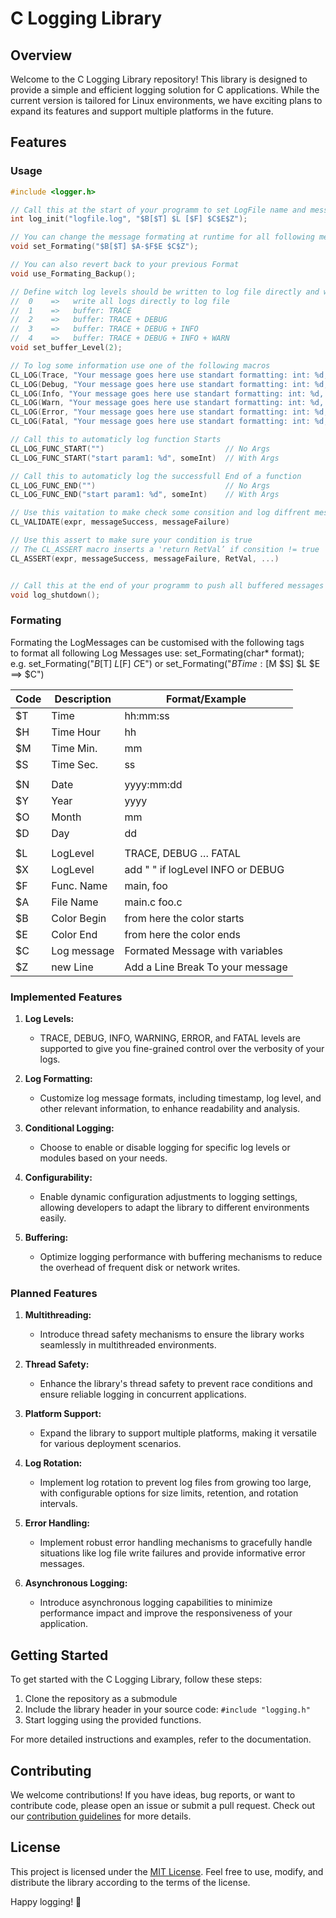 # C Logging Library

## Overview

Welcome to the C Logging Library repository! This library is designed to provide a simple and efficient logging solution for C applications. While the current version is tailored for Linux environments, we have exciting plans to expand its features and support multiple platforms in the future.

## Features

### Usage

```C
#include <logger.h>

// Call this at the start of your programm to set LogFile name and message formating
int log_init("logfile.log", "$B[$T] $L [$F] $C$E$Z");

// You can change the message formating at runtime for all following messages
void set_Formating("$B[$T] $A-$F$E $C$Z");

// You can also revert back to your previous Format
void use_Formating_Backup();

// Define witch log levels should be written to log file directly and witch should be buffered
//  0    =>   write all logs directly to log file
//  1    =>   buffer: TRACE
//  2    =>   buffer: TRACE + DEBUG
//  3    =>   buffer: TRACE + DEBUG + INFO
//  4    =>   buffer: TRACE + DEBUG + INFO + WARN
void set_buffer_Level(2);

// To log some information use one of the following macros
CL_LOG(Trace, "Your message goes here use standart formatting: int: %d, string: %s", someInt, someStr)
CL_LOG(Debug, "Your message goes here use standart formatting: int: %d, string: %s", someInt, someStr)
CL_LOG(Info, "Your message goes here use standart formatting: int: %d, string: %s", someInt, someStr)
CL_LOG(Warn, "Your message goes here use standart formatting: int: %d, string: %s", someInt, someStr)
CL_LOG(Error, "Your message goes here use standart formatting: int: %d, string: %s", someInt, someStr)
CL_LOG(Fatal, "Your message goes here use standart formatting: int: %d, string: %s", someInt, someStr)

// Call this to automaticly log function Starts 
CL_LOG_FUNC_START("")                           // No Args
CL_LOG_FUNC_START("start param1: %d", someInt)  // With Args

// Call this to automaticly log the successfull End of a function
CL_LOG_FUNC_END("")                             // No Args
CL_LOG_FUNC_END("start param1: %d", someInt)    // With Args

// Use this vaitation to make check some consition and log diffrent messages
CL_VALIDATE(expr, messageSuccess, messageFailure)

// Use this assert to make sure your condition is true
// The CL_ASSERT macro inserts a 'return RetVal’ if consition != true 
CL_ASSERT(expr, messageSuccess, messageFailure, RetVal, ...)


// Call this at the end of your programm to push all buffered messages into the log file
void log_shutdown();

```

### Formating
Formating the LogMessages can be customised with the following tags<br>
to format all following Log Messages use: set_Formating(char* format);<br>
e.g. set_Formating("$B[$T] $L [$F]  $C$E")  or set_Formating("$BTime:[$M $S] $L $E ==> $C")

| Code | Description | Format/Example                    |
|------|-------------|-----------------------------------|
| $T   | Time        | hh:mm:ss                          |
| $H   | Time Hour   | hh                                |
| $M   | Time Min.   | mm                                |
| $S   | Time Sec.   | ss                                |
|      |             |                                   |
| $N   | Date        | yyyy:mm:dd                        |
| $Y	 | Year	      | yyyy                              |
| $O	 | Month	      | mm                                |
| $D	 | Day	      | dd                                |
|      |             |                                   |
| $L	 | LogLevel    | TRACE, DEBUG … FATAL              |
| $X	 | LogLevel    | add " " if logLevel INFO or DEBUG |
| $F	 | Func. Name  | main, foo                         |
| $A	 | File Name	| main.c foo.c                      |
| $B	 | Color Begin	| from here the color starts        |
| $E	 | Color End	| from here the color ends          |
| $C	 | Log message | Formated Message with variables   |
| $Z   | new Line    | Add a Line Break To your message  |

### Implemented Features

1. **Log Levels:**
   - TRACE, DEBUG, INFO, WARNING, ERROR, and FATAL levels are supported to give you fine-grained control over the verbosity of your logs.

2. **Log Formatting:**
   - Customize log message formats, including timestamp, log level, and other relevant information, to enhance readability and analysis.

3. **Conditional Logging:**
   - Choose to enable or disable logging for specific log levels or modules based on your needs.

4. **Configurability:**
   - Enable dynamic configuration adjustments to logging settings, allowing developers to adapt the library to different environments easily.

5. **Buffering:**
   - Optimize logging performance with buffering mechanisms to reduce the overhead of frequent disk or network writes.

### Planned Features

1. **Multithreading:**
   - Introduce thread safety mechanisms to ensure the library works seamlessly in multithreaded environments.

2. **Thread Safety:**
   - Enhance the library's thread safety to prevent race conditions and ensure reliable logging in concurrent applications.

3. **Platform Support:**
   - Expand the library to support multiple platforms, making it versatile for various deployment scenarios.

4. **Log Rotation:**
   - Implement log rotation to prevent log files from growing too large, with configurable options for size limits, retention, and rotation intervals.

5. **Error Handling:**
   - Implement robust error handling mechanisms to gracefully handle situations like log file write failures and provide informative error messages.

6. **Asynchronous Logging:**
   - Introduce asynchronous logging capabilities to minimize performance impact and improve the responsiveness of your application.

## Getting Started

To get started with the C Logging Library, follow these steps:

1. Clone the repository as a submodule
2. Include the library header in your source code: `#include "logging.h"`
3. Start logging using the provided functions.

For more detailed instructions and examples, refer to the documentation.

## Contributing

We welcome contributions! If you have ideas, bug reports, or want to contribute code, please open an issue or submit a pull request. Check out our [contribution guidelines](CONTRIBUTING.md) for more details.

## License

This project is licensed under the [MIT License](LICENSE). Feel free to use, modify, and distribute the library according to the terms of the license.

Happy logging! 📝
